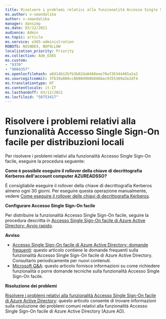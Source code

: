 ```yaml
---
title: Risolvere i problemi relativi alla funzionalità Accesso Single Sign-On facile per distribuzioni locali
ms.author: v-smandalika
author: v-smandalika
manager: dansimp
ms.date: 03/12/2021
audience: Admin
ms.topic: article
ms.service: o365-administration
ROBOTS: NOINDEX, NOFOLLOW
localization_priority: Priority
ms.collection: Adm_O365
ms.custom:
- "9370"
- "9004357"
ms.openlocfilehash: a8d14b12bfb3b02da0468eee70af26344465a2a2
ms.sourcegitcommit: 3fb39a080cc8680d960b8468ac9355389a3e2df4
ms.translationtype: HT
ms.contentlocale: it-IT
ms.lasthandoff: 03/12/2021
ms.locfileid: "50753417"
---
```

# <a name="troubleshoot-seamless-single-sign-on-sso-for-on-premises"></a>Risolvere i problemi relativi alla funzionalità Accesso Single Sign-On facile per distribuzioni locali

Per risolvere i problemi relativi alla funzionalità Accesso Single Sign-On facile, eseguire la procedura seguente:

**Come è possibile eseguire il rollover della chiave di decrittografia Kerberos dell'account computer AZUREADSSO?**

È consigliabile eseguire il rollover della chiave di decrittografia Kerberos almeno ogni 30 giorni. Per eseguire questa operazione manualmente, vedere [Come eseguire il rollover delle chiavi di decrittografia Kerberos](https://docs.microsoft.com/azure/active-directory/hybrid/how-to-connect-sso-faq#).

**Configurare Accesso Single Sign-On facile**

Per distribuire la funzionalità Accesso Single Sign-On facile, seguire la procedura descritta in [Accesso Single Sign-On facile di Azure Active Directory: Avvio rapido](https://docs.microsoft.com/azure/active-directory/hybrid/how-to-connect-sso-quick-start#step-5-roll-over-keys).

**Avviso**

- [Accesso Single Sign-On facile di Azure Active Directory: domande frequenti](https://docs.microsoft.com/azure/active-directory/hybrid/how-to-connect-sso-faq): questo articolo contiene le domande frequenti sulla funzionalità Accesso Single Sign-On facile di Azure Active Directory. Consultarlo periodicamente per nuovi contenuti.
- [Microsoft Q&A](https://docs.microsoft.com/answers/topics/azure-ad-single-sign-on.html): questo articolo fornisce informazioni su come richiedere funzionalità o porre domande tecniche sulla funzionalità Accesso Single Sign-On facile.

**Risoluzione dei problemi**

[Risolvere i problemi relativi alla funzionalità Accesso Single Sign-On facile di Azure Active Directory](https://docs.microsoft.com/azure/active-directory/hybrid/tshoot-connect-sso): questo articolo consente di trovare informazioni sulla risoluzione dei problemi comuni relativi alla funzionalità Accesso Single Sign-On facile di Azure Active Directory (Azure AD).








